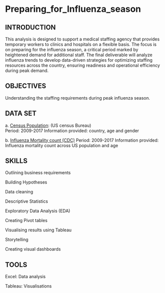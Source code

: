 # Preparing_for_Influenza_season

## INTRODUCTION
This analysis is designed to support a medical staffing agency that provides temporary workers to clinics and hospitals on a flexible basis. The focus is on preparing for the influenza season, a critical period marked by heightened demand for additional staff. The final deliverable will analyze influenza trends to develop data-driven strategies for optimizing staffing resources across the country, ensuring readiness and operational efficiency during peak demand.

## OBJECTIVES
Understanding the staffing requirements during peak influenza season.

## DATA SET
a. [Census Population](https://coach-courses-us.s3.amazonaws.com/public/courses/data-immersion/A1-A2_Influenza_Project/Census_Population_transformed_202101.csv): (US census Bureau)	
	Period: 2009-2017
	Information provided: country, age and gender
 
b. [Influenza Mortality count (CDC)](https://coach-courses-us.s3.amazonaws.com/public/courses/da_program/CDC_Influenza_Deaths_edited.xlsx)
	Period: 2009-2017
	Information provided: Influenza mortality count across 	US population and age

 ## SKILLS

Outlining business requirements

Building Hypotheses	

Data cleaning

Descriptive Statistics

Exploratory Data Analysis (EDA)
	
Creating Pivot tables

Visualising results using Tableau

Storytelling

Creating visual dashboards

## TOOLS
Excel: Data analysis

Tableau: Visualisations


